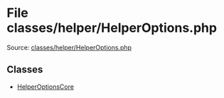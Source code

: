 File classes/helper/HelperOptions.php
=========
Source: [classes/helper/HelperOptions.php](https://github.com/PrestaShop/PrestaShop/blob/1.6.1.1/classes/helper/HelperOptions.php)


Classes
-------

* [HelperOptionsCore](class.HelperOptionsCore.md)

